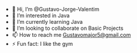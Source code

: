 - 👋 Hi, I’m @Gustavo-Jorge-Valentim
- 👀 I’m interested in Java
- 🌱 I’m currently learning Java
- 💞️ I’m looking to collaborate on Basic Projects
- 📫 How to reach me Gustavomajor5@gmail.com
- ⚡ Fun fact: I like the gym

<!---
Gustavo-Jorge-Valentim/Gustavo-Jorge-Valentim is a ✨ special ✨ repository because its `README.md` (this file) appears on your GitHub profile.
You can click the Preview link to take a look at your changes.
--->
